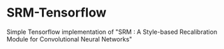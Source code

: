 # SRM-Tensorflow
Simple Tensorflow implementation of "SRM : A Style-based Recalibration Module for Convolutional Neural Networks"
